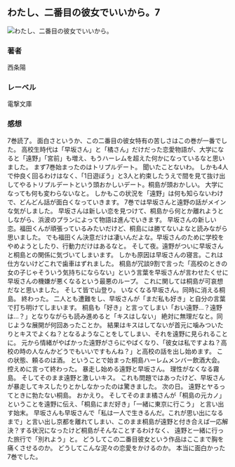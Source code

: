 ## わたし、二番目の彼女でいいから。7
![わたし、二番目の彼女でいいから。](https://i.imgur.com/j9s4aUN.png)
### 著者
西条陽
### レーベル
電撃文庫
### 感想
7巻読了。
面白さというか、この二番目の彼女特有の苦しさはこの巻が一番でした。
高校生時代は「早坂さん」と「橘さん」だけだった恋愛物語が、大学になると「遠野」「宮前」も増え、もうハーレムを超えた何かになっているなと思いました。
まず7巻始まったのはトリプルデート。
聞いたことないわ。
しかも4人で仲良く回るわけはなく、「1日遊ぼう」と3人と約束したうえで間を見て抜け出してやるトリプルデートという頭おかしいデート。桐島が頭おかしい。
大学になっても何も変わらないなと。
しかもこの状況を「遠野」は何も知らないわけで、どんどん話が面白くなっていきます。
7巻では早坂さんと遠野の話がメインな気がしました。
早坂さんは新しい恋を見つけて、桐島から何とか離れようとしながら、浜波のプランによって物語は進んでいきます。
早坂さんの新しい恋。福田くんが頑張っているみたいだけど、桐島には勝てないよなと読みながら思いました。
でも福田くん決意だけは凄いんだよな。早坂さんのために学校をやめようとしたり、行動力だけはあるなと。
そして夜。遠野がついに早坂さんと桐島との関係に気づいてしまいます。
しかも原因は早坂さんの寝言。これは仕方ないけどこれで歯車はずれました。
桐島が冗談9割で言った「高校のときの女の子じゃそういう気持ちにならない」という言葉を早坂さんが言わせたくせに早坂さんの機嫌が悪くなるという最悪のループ。
これに関しては桐島が可哀想だなと思いました。
そして皆で山登り。
いなくなる早坂さん。同時に消える桐島。
終わった。
二人とも遭難をし、早坂さんが「まだ私も好き」と自分の言葉で打ち明けてしまいます。
桐島も「好き」と言ってしまい「おい遠野…？遠野は…？」となりながらも読み進めると「キスはしない」
絶対に無理だなと。同じような展開が何回あったことか。
結果はキスはしてないが首元に噛みついたりとキスでよくね？となるようなことをしてしまい、それを遠野に見られることに。
元から情緒がやばかった遠野がさらにやばくなり、「彼女は私ですよね？高校の時の人なんかどうでもいいですもんね？」と高校の話を出し始めます。
この状態、頼るのは酒。
ということで始まった桐島ハーレムメンバー飲酒大会。
控えめに言って終わった。
暴走し始める遠野と早坂さん。
理性がなくなる霧島。
そしてそのまま遠野と激しいキス。
これも問題ではあったけど、早坂さんが暴走してキスしたりとかしなかったのは驚きました。
次の日。
遠野とヤるってときに勃たない桐島。
おかえり。
そしてそのまま橘さんが「桐島の元カノ」ということを遠野に伝え、「桐島にまだ好き」「一緒に東京に行こう」
と言い出す始末。
早坂さんも早坂さんで「私は一人で生きるんだ。これが思い出になるまで」と言い出し京都を離れてしまい、このまま桐島が遠野と付き合えば一応解決？する状況になったけど桐島がそんなことするわけなく、
遠野と一緒に行った旅行で「別れよう」と。
どうしてこの二番目彼女という作品はここまで胸を痛くさせるのか。
どうしてこんな泥々の恋愛をかけるのか。
本当に面白かった7巻でした。